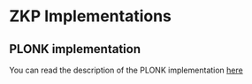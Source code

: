 # ZKP Implementations

## PLONK implementation
You can read the description of the PLONK implementation [here](./plonk/plonk)

